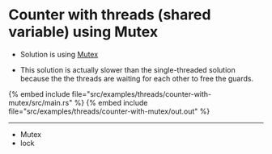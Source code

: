 # Counter with threads (shared variable) using Mutex

* Solution is using [Mutex](https://doc.rust-lang.org/std/sync/struct.Mutex.html)

* This solution is actually slower than the single-threaded solution because the the threads are waiting for each other to free the guards.

{% embed include file="src/examples/threads/counter-with-mutex/src/main.rs" %}
{% embed include file="src/examples/threads/counter-with-mutex/out.out" %}

---

* Mutex
* lock


